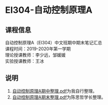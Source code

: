 # EI304-自动控制原理A
## 课程信息
自动控制原理A（EI304）中文班期中期末笔记汇总  
课程时间：2019-2020年第一学期  
理论授课教师：李少远，邹媛媛  
实验授课教师：王冰
## 说明
1. [自动控制原理A期中整理.pdf](https://github.com/Bobyue0118/EI304-Principles-of-Automatic-Control/blob/master/%E8%87%AA%E5%8A%A8%E6%8E%A7%E5%88%B6%E5%8E%9F%E7%90%86A%E6%9C%9F%E4%B8%AD%E6%95%B4%E7%90%86.pdf)为我自行整理。
2. [自动控制原理A期末整理.pdf](https://github.com/Bobyue0118/EI304-Principles-of-Automatic-Control/blob/master/%E8%87%AA%E5%8A%A8%E6%8E%A7%E5%88%B6%E5%8E%9F%E7%90%86A%E6%9C%9F%E6%9C%AB%E6%95%B4%E7%90%86.pdf)为陈思哲学长整理。
